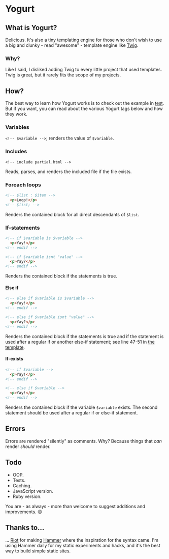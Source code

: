 # Yogurt

## What is Yogurt?

Delicious. It's also a tiny templating engine for those who don't wish to use a big and clunky - read "awesome" - template engine like [Twig](//github.com/fabpot/Twig).

### Why?

Like I said, I disliked adding Twig to every little project that used templates. Twig is great, but it rarely fits the scope of my projects.

## How?

The best way to learn how Yogurt works is to check out the example in [test](test). But if you want, you can read about the various Yogurt tags below and how they work.

### Variables

`<!-- $variable -->`; renders the value of `$variable`.

### Includes

`<!-- include partial.html -->`

Reads, parses, and renders the included file if the file exists.

### Foreach loops

```html
<!-- $list : $item -->
  <p>Loop!</p>
<!-- $list; -->
```

Renders the contained block for all direct descendants of `$list`.

### If-statements

```html
<!-- if $variable is $variable -->
  <p>Yay!</p>
<!-- endif -->

<!-- if $variable isnt "value" -->
  <p>Yay?</p>
<!-- endif -->
```

Renders the contained block if the statements is true.

#### Else if

```html
<!-- else if $variable is $variable -->
  <p>Yay!</p>
<!-- endif -->

<!-- else if $variable isnt "value" -->
  <p>Yay?</p>
<!-- endif -->
```

Renders the contained block if the statements is true and if the statement is used after a regular if or another else-if statement; see line 47-51 in [the template](test/template.html).

#### If-exists

```html
<!-- if $variable -->
  <p>Yay!</p>
<!-- endif -->

<!-- else if $variable -->
  <p>Yay!</p>
<!-- endif -->
```

Renders the contained block if the variable `$variable` exists. The second statement should be used after a regular if or else-if statement.

## Errors

Errors are rendered "silently" as comments. Why? Because things that _can_ render _should_ render.

## Todo

- OOP.
- Tests.
- Caching.
- JavaScript version.
- Ruby version.

You are - as always - more than welcome to suggest additions and improvements. :blush:

## Thanks to...

... [Riot](http://riothq.com/) for making [Hammer](http://hammerformac.com/) where the inspiration for the syntax came. I'm using Hammer daily for my static experiments and hacks, and it's the best way to build simple static sites.